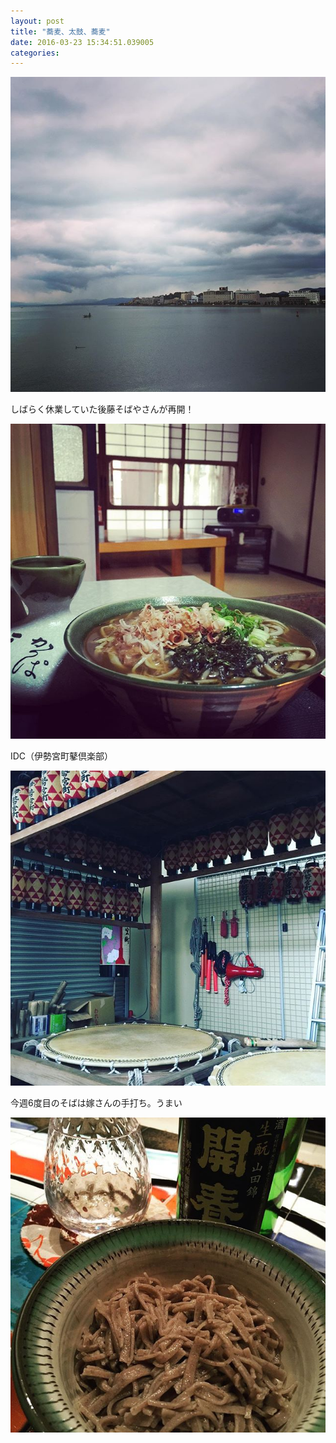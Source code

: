 ```yaml
---
layout: post
title: "蕎麦、太鼓、蕎麦"
date: 2016-03-23 15:34:51.039005
categories: 
---
```


![](/assets/images/201603/12822395_1066310723428403_501162368_n.jpg)

しばらく休業していた後藤そばやさんが再開！ 

![](/assets/images/201603/12822343_513771668812519_1207268607_n.jpg)

IDC（伊勢宮町鼕倶楽部）

![](/assets/images/201603/12797973_1026223227457837_424895206_n.jpg)

今週6度目のそばは嫁さんの手打ち。うまい

![](/assets/images/201603/12424657_1698963113719232_800804261_n.jpg)


